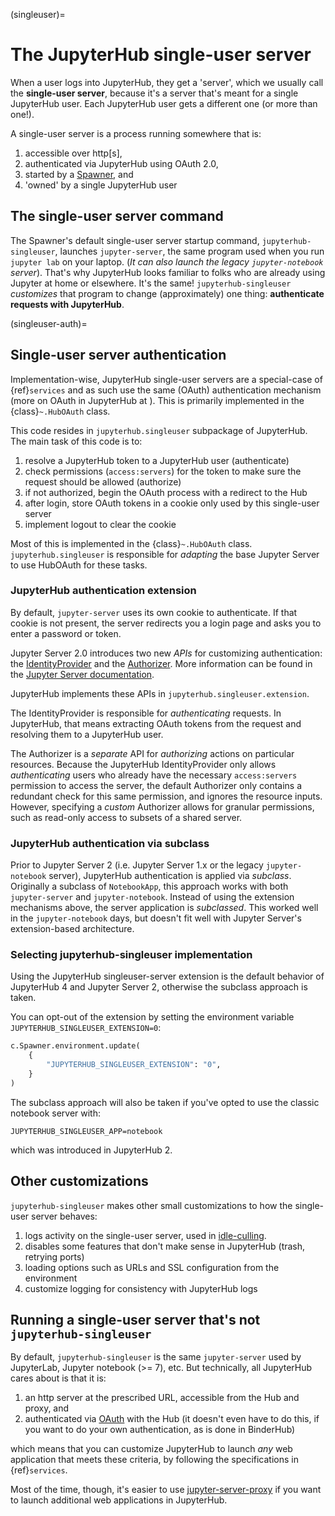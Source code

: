 (singleuser)=

# The JupyterHub single-user server

When a user logs into JupyterHub, they get a 'server', which we usually call the **single-user server**, because it's a server that's meant for a single JupyterHub user.
Each JupyterHub user gets a different one (or more than one!).

A single-user server is a process running somewhere that is:

1. accessible over http[s],
2. authenticated via JupyterHub using OAuth 2.0,
3. started by a [Spawner](spawners), and
4. 'owned' by a single JupyterHub user

## The single-user server command

The Spawner's default single-user server startup command, `jupyterhub-singleuser`, launches `jupyter-server`, the same program used when you run `jupyter lab` on your laptop.
(_It can also launch the legacy `jupyter-notebook` server_).
That's why JupyterHub looks familiar to folks who are already using Jupyter at home or elsewhere.
It's the same!
`jupyterhub-singleuser` _customizes_ that program to change (approximately) one thing: **authenticate requests with JupyterHub**.

(singleuser-auth)=

## Single-user server authentication

Implementation-wise, JupyterHub single-user servers are a special-case of {ref}`services`
and as such use the same (OAuth) authentication mechanism (more on OAuth in JupyterHub at [](oauth)).
This is primarily implemented in the {class}`~.HubOAuth` class.

This code resides in `jupyterhub.singleuser` subpackage of JupyterHub.
The main task of this code is to:

1. resolve a JupyterHub token to a JupyterHub user (authenticate)
2. check permissions (`access:servers`) for the token to make sure the request should be allowed (authorize)
3. if not authorized, begin the OAuth process with a redirect to the Hub
4. after login, store OAuth tokens in a cookie only used by this single-user server
5. implement logout to clear the cookie

Most of this is implemented in the {class}`~.HubOAuth` class. `jupyterhub.singleuser` is responsible for _adapting_ the base Jupyter Server to use HubOAuth for these tasks.

### JupyterHub authentication extension

By default, `jupyter-server` uses its own cookie to authenticate.
If that cookie is not present, the server redirects you a login page and asks you to enter a password or token.

Jupyter Server 2.0 introduces two new _APIs_ for customizing authentication: the [IdentityProvider](inv:jupyter-server#jupyter_server.auth.IdentityProvider) and the [Authorizer](inv:jupyter-server#jupyter_server.auth.Authorizer).
More information can be found in the [Jupyter Server documentation](https://jupyter-server.readthedocs.io).

JupyterHub implements these APIs in `jupyterhub.singleuser.extension`.

The IdentityProvider is responsible for _authenticating_ requests.
In JupyterHub, that means extracting OAuth tokens from the request and resolving them to a JupyterHub user.

The Authorizer is a _separate_ API for _authorizing_ actions on particular resources.
Because the JupyterHub IdentityProvider only allows _authenticating_ users who already have the necessary `access:servers` permission to access the server, the default Authorizer only contains a redundant check for this same permission, and ignores the resource inputs.
However, specifying a _custom_ Authorizer allows for granular permissions, such as read-only access to subsets of a shared server.

### JupyterHub authentication via subclass

Prior to Jupyter Server 2 (i.e. Jupyter Server 1.x or the legacy `jupyter-notebook` server), JupyterHub authentication is applied via _subclass_.
Originally a subclass of `NotebookApp`,
this approach works with both `jupyter-server` and `jupyter-notebook`.
Instead of using the extension mechanisms above,
the server application is _subclassed_. This worked well in the `jupyter-notebook` days,
but doesn't fit well with Jupyter Server's extension-based architecture.

### Selecting jupyterhub-singleuser implementation

Using the JupyterHub singleuser-server extension is the default behavior of JupyterHub 4 and Jupyter Server 2, otherwise the subclass approach is taken.

You can opt-out of the extension by setting the environment variable `JUPYTERHUB_SINGLEUSER_EXTENSION=0`:

```python
c.Spawner.environment.update(
    {
        "JUPYTERHUB_SINGLEUSER_EXTENSION": "0",
    }
)
```

The subclass approach will also be taken if you've opted to use the classic notebook server with:

```
JUPYTERHUB_SINGLEUSER_APP=notebook
```

which was introduced in JupyterHub 2.

## Other customizations

`jupyterhub-singleuser` makes other small customizations to how the single-user server behaves:

1. logs activity on the single-user server, used in [idle-culling](https://github.com/jupyterhub/jupyterhub-idle-culler).
2. disables some features that don't make sense in JupyterHub (trash, retrying ports)
3. loading options such as URLs and SSL configuration from the environment
4. customize logging for consistency with JupyterHub logs

## Running a single-user server that's not `jupyterhub-singleuser`

By default, `jupyterhub-singleuser` is the same `jupyter-server` used by JupyterLab, Jupyter notebook (>= 7), etc.
But technically, all JupyterHub cares about is that it is:

1. an http server at the prescribed URL, accessible from the Hub and proxy, and
2. authenticated via [OAuth](oauth) with the Hub (it doesn't even have to do this, if you want to do your own authentication, as is done in BinderHub)

which means that you can customize JupyterHub to launch _any_ web application that meets these criteria, by following the specifications in {ref}`services`.

Most of the time, though, it's easier to use [jupyter-server-proxy](https://jupyter-server-proxy.readthedocs.io) if you want to launch additional web applications in JupyterHub.
